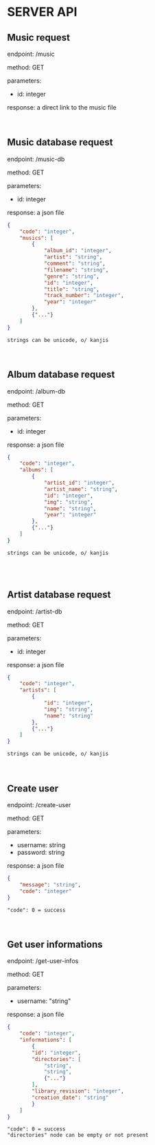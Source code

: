 # SERVER API

## Music request

endpoint: /music

method: GET

parameters:
- id: integer

response: a direct link to the music file

<br>

## Music database request

endpoint: /music-db

method: GET

parameters:
- id: integer

response: a json file

```json
{
    "code": "integer",
    "musics": [
        {
            "album_id": "integer",
            "artist": "string",
            "comment": "string",
            "filename": "string",
            "genre": "string",
            "id": "integer",
            "title": "string",
            "track_number": "integer",
            "year": "integer"
        },
        {"..."}
    ]
}
```
```
strings can be unicode, o/ kanjis
```

<br>

## Album database request

endpoint: /album-db

method: GET

parameters:
- id: integer

response: a json file

```json
{
    "code": "integer",
    "albums": [
        {
            "artist_id": "integer",
            "artist_name": "string",
            "id": "integer",
            "img": "string",
            "name": "string",
            "year": "integer"
        },
        {"..."}
    ]
}
```
```
strings can be unicode, o/ kanjis
```

<br>

<br>

## Artist database request

endpoint: /artist-db

method: GET

parameters:
- id: integer

response: a json file

```json
{
    "code": "integer",
    "artists": [
        {
            "id": "integer",
            "img": "string",
            "name": "string"
        },
        {"..."}
    ]
}
```
```
strings can be unicode, o/ kanjis
```

<br>

## Create user

endpoint: /create-user

method: GET

parameters:
- username: string
- password: string

response: a json file

```json
{
    "message": "string",
    "code": "integer"
}
```
```
"code": 0 = success
```

<br>

## Get user informations

endpoint: /get-user-infos

method: GET

parameters:
- username:  "string"

response: a json file

```json
{
    "code": "integer",
    "informations": [
        {
        "id": "integer",
        "directories": [
            "string",
            "string",
            {"..."}
        ],
        "library_revision": "integer",
        "creation_date": "string"
        }
    ]
}
```
```
"code": 0 = success
"directories" node can be empty or not present
```

<br>
